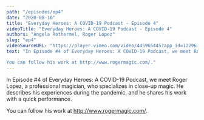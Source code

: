 ```yaml
---
path: "/episodes/ep4"
date: "2020-08-10"
title: "Everyday Heroes: A COVID-19 Podcast - Episode 4"
videoTitle: "Everyday Heroes: A COVID-19 Podcast - Episode 4"
authors: "Angela Rothermel, Roger Lopez"
slug: "ep4"
videoSourceURL: "https://player.vimeo.com/video/445965445?app_id=122963"
text: "In Episode #4 of Everyday Heroes: A COVID-19 Podcast, we meet Roger Lopez, a professional magician, who specializes in close-up magic. He describes his experiences during the pandemic, and he shares his work with a quick performance.

You can follow his work at http://www.rogermagic.com/."
---
```


In Episode #4 of Everyday Heroes: A COVID-19 Podcast, we meet Roger Lopez, a professional magician, who specializes in close-up magic. He describes his experiences during the pandemic, and he shares his work with a quick performance.

You can follow his work at http://www.rogermagic.com/.